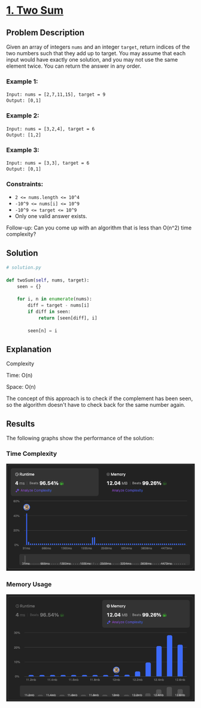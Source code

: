 # [1. Two Sum](https://leetcode.com/problems/two-sum/description/)


## Problem Description

Given an array of integers `nums` and an integer `target`, return indices of the two numbers such that they add up to target.
You may assume that each input would have exactly one solution, and you may not use the same element twice.
You can return the answer in any order.


### Example 1:
```plaintext
Input: nums = [2,7,11,15], target = 9
Output: [0,1]
```

### Example 2:
```plaintext
Input: nums = [3,2,4], target = 6
Output: [1,2]
```

### Example 3:
```plaintext
Input: nums = [3,3], target = 6
Output: [0,1]
```

### Constraints:
- `2 <= nums.length <= 10^4`
- `-10^9 <= nums[i] <= 10^9`
- `-10^9 <= target <= 10^9`
- Only one valid answer exists.

Follow-up: Can you come up with an algorithm that is less than O(n^2) time complexity?

## Solution

```python
# solution.py

def twoSum(self, nums, target):
    seen = {}

    for i, n in enumerate(nums):
        diff = target - nums[i]
        if diff in seen:
            return [seen[diff], i]
        
        seen[n] = i

```

## Explanation
Complexity

Time: O(n)

Space: O(n)

The concept of this approach is to check if the complement has been seen, so the algorithm doesn't have to check back for the same number again.

## Results

The following graphs show the performance of the solution:

### Time Complexity
![Time Complexity](./time.png)

### Memory Usage
![Memory Usage](./space.png)